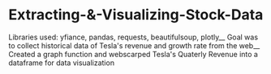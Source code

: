 # Extracting-&-Visualizing-Stock-Data

  Libraries used: yfiance, pandas, requests, beautifulsoup, plotly__
  Goal was to collect historical data of Tesla's revenue and growth rate from the web__
  Created a graph function and webscarped Tesla's Quaterly Revenue into a dataframe for data visualization

